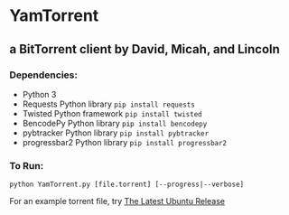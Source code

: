 # YamTorrent
## a BitTorrent client by David, Micah, and Lincoln 

### Dependencies:
  * Python 3
  * Requests Python library `pip install requests`
  * Twisted Python framework `pip install twisted`
  * BencodePy Python library `pip install bencodepy`
  * pybtracker Python library `pip install pybtracker`
  * progressbar2 Python library `pip install progressbar2`

### To Run:
 `python YamTorrent.py [file.torrent] [--progress|--verbose]`
 
 For an example torrent file, try [The Latest Ubuntu Release](http://releases.ubuntu.com/16.04/ubuntu-16.04-server-amd64.iso.torrent)
